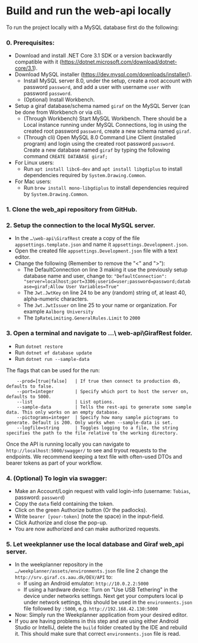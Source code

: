 # Build and run the web-api locally

To run the project locally with a MySQL database first do the following:

### 0. Prerequisites:
  - Download and install .NET Core 3.1 SDK or a version backwardly compatible with it (https://dotnet.microsoft.com/download/dotnet-core/3.1).
  - Download MySQL installer (https://dev.mysql.com/downloads/installer/).
    * Install MySQL server 8.0, under the setup, create a root account with password `password`, and add a user with username `user` with password `password`.
    * (Optional) Install Workbench.  
  - Setup a giraf database/schema named `giraf` on the MySQL Server (can be done from Workbench or via cli).
    * (Through Workbench) Start MySQL Workbench. There should be a Local instance running under MySQL Connections, log in using the created root password `password`, create a new schema named `giraf`.
    * (Through cli) Open MySQL 8.0 Command Line Client (installed program) and login using the created root password `password`. Create a new database named `giraf` by typing the following command `CREATE DATABASE giraf;`  
  - For Linux users:  
      * Run `apt install libc6-dev` and `apt install libgdiplus` to install dependencies required by `System.Drawing.Common`.
  - For Mac users:  
      * Run `brew install mono-libgdiplus` to install dependencies required by `System.Drawing.Common`.
    
### 1. Clone the web_api repository from GitHub.

### 2. Setup the connection to the local MySQL server.
  - In the `…\web-api\GirafRest` create a copy of the file `appsettings.template.json` and name it `appsettings.Development.json`.
  - Open the created file `appsettings.Development.json` file with a text editor.
  - Change the following (Remember to remove the "<" and ">"): 
    * The DefaultConnection on line 3 making it use the previously setup database name and user, change to: `"DefaultConnection": "server=localhost;port=3306;userid=user;password=password;database=giraf;Allow User Variables=True"`
    * The `Jwt.JwtKey` on line 24 to be any (random) string of, at least 40, alpha-numeric characters.
    * The `Jwt.JwtIssuer` on line 25 to your name or organization. For example `Aalborg University`
    * The `IpRateLimiting.GeneralRules.Limit` to `2000`
 
### 3. Open a terminal and navigate to …\ web-api\GirafRest folder.
  - Run `dotnet restore`  
  - Run `dotnet ef database update`
  - Run `dotnet run --sample-data`

The flags that can be used for the run:

        --prod=[true|false]   | If true then connect to production db, defaults to false.
        --port=integer        | Specify which port to host the server on, defaults to 5000.
        --list                | List options.
        --sample-data         | Tells the rest-api to generate some sample data. This only works on an empty database.
        --pictograms=integer  | Specify how many sample pictograms to generate. Default is 200. Only works when --sample-data is set.
        --logfile=string      | Toggles logging to a file, the string specifies the path to the file relative to the working directory.

Once the API is running locally you can navigate to `http://localhost:5000/swagger/` to see and tryout requests to the endpoints. We recommend keeping a text file with often-used DTOs and bearer tokens as part of your workflow.

### 4. (Optional) To login via swagger:
  - Make an Account/Login request with valid login-info (username: `Tobias`, password: `password`)
  - Copy the `data` field containing the token.
  - Click on the green Authorize button (Or the padlocks).
  - Write `bearer [your-token]` (note the space) in the input-field. 
  - Click Authorize and close the pop-up. 
  - You are now authorized and can make authorized requests.

### 5. Let weekplanner use the local database and Giraf web_api server.
  - In the weekplanner repository in the `…/weekplanner/assets/environments.json` file line 2 change the `http://srv.giraf.cs.aau.dk/DEV/API` to:
    * If using an Android emulator: `http://10.0.2.2:5000` 
    * If using a hardware device: Turn on "Use USB Tethering" in the device under networks settings. Next get your computers local ip under network settings, this should be used in the `environments.json` file followed by `:5000`, e.g. `http://192.168.42.130:5000` 
  - Now: Simply run the Weekplanner application from your desired editor. 
  - If you are having problems in this step and are using either Android Studio or IntelliJ, delete the `build` folder created by the IDE and rebuild it. This should make sure that correct `environments.json` file is read.  
